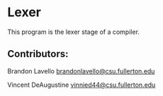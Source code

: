 # Lexer
 This program is the lexer stage of a compiler.

## Contributors:

Brandon Lavello
brandonlavello@csu.fullerton.edu

Vincent DeAugustine
vinnied44@csu.fullerton.edu
